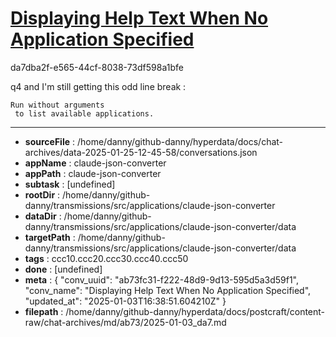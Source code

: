 # [Displaying Help Text When No Application Specified](https://claude.ai/chat/ab73fc31-f222-48d9-9d13-595d5a3d59f1)

da7dba2f-e565-44cf-8038-73df598a1bfe

q4 and I'm still getting this odd line break :
```
Run without arguments
 to list available applications.
```

---

* **sourceFile** : /home/danny/github-danny/hyperdata/docs/chat-archives/data-2025-01-25-12-45-58/conversations.json
* **appName** : claude-json-converter
* **appPath** : claude-json-converter
* **subtask** : [undefined]
* **rootDir** : /home/danny/github-danny/transmissions/src/applications/claude-json-converter
* **dataDir** : /home/danny/github-danny/transmissions/src/applications/claude-json-converter/data
* **targetPath** : /home/danny/github-danny/transmissions/src/applications/claude-json-converter/data
* **tags** : ccc10.ccc20.ccc30.ccc40.ccc50
* **done** : [undefined]
* **meta** : {
  "conv_uuid": "ab73fc31-f222-48d9-9d13-595d5a3d59f1",
  "conv_name": "Displaying Help Text When No Application Specified",
  "updated_at": "2025-01-03T16:38:51.604210Z"
}
* **filepath** : /home/danny/github-danny/hyperdata/docs/postcraft/content-raw/chat-archives/md/ab73/2025-01-03_da7.md